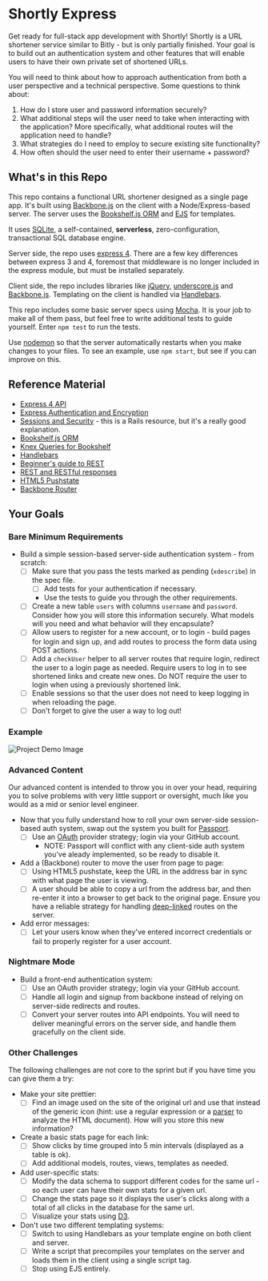 # Shortly Express

Get ready for full-stack app development with Shortly! Shortly is a URL shortener service similar to Bitly - but is only partially finished. Your goal is to build out an authentication system and other features that will enable users to have their own private set of shortened URLs.

You will need to think about how to approach authentication from both a user perspective and a technical perspective. Some questions to think about:

1. How do I store user and password information securely?
2. What additional steps will the user need to take when interacting with the application? More specifically, what additional routes will the application need to handle?
3. What strategies do I need to employ to secure existing site functionality?
4. How often should the user need to enter their username + password?

## What's in this Repo

This repo contains a functional URL shortener designed as a single page app. It's built using [Backbone.js](http://backbonejs.org/) on the client with a Node/Express-based server. The server uses the [Bookshelf.js ORM](http://bookshelfjs.org/) and [EJS](http://www.embeddedjs.com/) for templates.

It uses [SQLite](http://www.sqlite.org/), a self-contained, __serverless__, zero-configuration, transactional SQL database engine.

Server side, the repo uses [express 4](http://expressjs.com/). There are a few key differences between express 3 and 4, foremost that middleware is no longer included in the express module, but must be installed separately.

Client side, the repo includes libraries like [jQuery](https://jquery.com/), [underscore.js](http://underscorejs.org/) and [Backbone.js](http://backbonejs.org). Templating on the client is handled via [Handlebars](http://handlebarsjs.com/).

This repo includes some basic server specs using [Mocha](http://mochajs.org/). It is your job to make all of them pass, but feel free to write additional tests to guide yourself. Enter `npm test` to run the tests.

Use [nodemon](http://nodemon.io/) so that the server automatically restarts when you make changes to your files. To see an example, use `npm start`, but see if you can improve on this.

## Reference Material

* [Express 4 API](http://expressjs.com/4x/api.html)
* [Express Authentication and Encryption](http://www.9bitstudios.com/2013/09/express-js-authentication/)
* [Sessions and Security](http://guides.rubyonrails.org/security.html) - this is a Rails resource, but it's a really good explanation.
* [Bookshelf.js ORM](http://bookshelfjs.org/)
* [Knex Queries for Bookshelf](http://knexjs.org/)
* [Handlebars](http://handlebarsjs.com/)
* [Beginner's guide to REST](http://net.tutsplus.com/tutorials/other/a-beginners-introduction-to-http-and-rest/)
* [REST and RESTful responses](http://pixelhandler.com/blog/2012/02/09/develop-a-restful-api-using-node-js-with-express-and-mongoose/)
* [HTML5 Pushstate](http://badassjs.com/post/840846392/location-hash-is-dead-long-live-html5-pushstate)
* [Backbone Router](http://backbonejs.org/#Router)

## Your Goals

### Bare Minimum Requirements

- Build a simple session-based server-side authentication system - from scratch:
  * [ ] Make sure that you pass the tests marked as pending (`xdescribe`) in the spec file.
    * [ ] Add tests for your authentication if necessary.
    * Use the tests to guide you through the other requirements.
  * [ ] Create a new table `users` with columns `username` and `password`. Consider how you will store this information securely. What models will you need and what behavior will they encapsulate?
  * [ ] Allow users to register for a new account, or to login - build pages for login and sign up, and add routes to process the form data using POST actions.
  * [ ] Add a `checkUser` helper to all server routes that require login, redirect the user to a login page as needed. Require users to log in to see shortened links and create new ones. Do NOT require the user to login when using a previously shortened link.
  * [ ] Enable sessions so that the user does not need to keep logging in when reloading the page.
  * [ ] Don't forget to give the user a way to log out!

### Example

![Project Demo Image](https://cloud.githubusercontent.com/assets/15180/5589513/5fbb5070-90d5-11e4-8333-eb45c3b84048.gif)

### Advanced Content

Our advanced content is intended to throw you in over your head, requiring you to solve problems with very little support or oversight, much like you would as a mid or senior level engineer.

- Now that you fully understand how to roll your own server-side session-based auth system, swap out the system you built for [Passport](http://passportjs.org/).
  * [ ] Use an [OAuth](https://en.wikipedia.org/wiki/OAuth) provider strategy; login via your GitHub account.
    * NOTE: Passport will conflict with any client-side auth system you've aleady implemented, so be ready to disable it.

- Add a (Backbone) router to move the user from page to page:
  * [ ] Using HTML5 pushstate, keep the URL in the address bar in sync with what page the user is viewing.
  * [ ] A user should be able to copy a url from the address bar, and then re-enter it into a browser to get back to the original page. Ensure you have a reliable strategy for handling [deep-linked](http://en.wikipedia.org/wiki/Deep_linking) routes on the server.

- Add error messages:
  * [ ] Let your users know when they've entered incorrect credentials or fail to properly register for a user account.

### Nightmare Mode

- Build a front-end authentication system:
  * [ ] Use an OAuth provider strategy; login via your GitHub account.
  * [ ] Handle all login and signup from backbone instead of relying on server-side redirects and routes.
  * [ ] Convert your server routes into API endpoints. You will need to deliver meaningful errors on the server side, and handle them gracefully on the client side.

### Other Challenges

The following challenges are not core to the sprint but if you have time you can give them a try:

- Make your site prettier:
  * [ ] Find an image used on the site of the original url and use that instead of the generic icon (hint: use a regular expression or a [parser](http://stackoverflow.com/questions/7977945/html-parser-on-nodejs) to analyze the HTML document). How will you store this new information?

- Create a basic stats page for each link:
  * [ ] Show clicks by time grouped into 5 min intervals (displayed as a table is ok).
  * [ ] Add additional models, routes, views, templates as needed.

- Add user-specific stats:
  * [ ] Modify the data schema to support different codes for the same url - so each user can have their own stats for a given url.
  * [ ] Change the stats page so it displays the user's clicks along with a total of all clicks in the database for the same url.
  * [ ] Visualize your stats using [D3](http://d3js.org/).

- Don't use two different templating systems:
  * [ ] Switch to using Handlebars as your template engine on both client and server.
  * [ ] Write a script that precompiles your templates on the server and loads them in the client using a single script tag.
  * [ ] Stop using EJS entirely.
